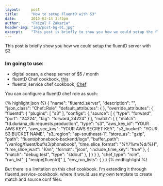 ```yaml
---
layout:     post
title:      "How to setup FluentD with S3"
date:       2015-03-14 3:45pm
author:     "Faizal F Zakaria"
header-img: "img/post-bg-01.jpg"
excerpt:    "This post is briefly to show you how we could setup the fluentD server with S3"
---
```


This post is briefly show you how we could setup the fluentD server with S3.

### Im going to use:

- digital ocean, a cheap server of $5 / month
- fluentD Chef cookbook, [this](https://github.com/dmytro/fluentd-cookbook)
- fluentd_service chef cookbook, [Chef](https://github.com/faizalfikhri/fluentd_service-cookbook)

You can configure a fluentD chef role as such:

{% highlight json %}
{
  "name": "fluentd_server",
  "description": "",
  "json_class": "Chef::Role",
  "default_attributes": {
  },
  "override_attributes": {
    "fluentd": {
      "plugins": [ "s3" ],
      "configs": {
        "source": [
          {
            "type": "forward",
            "port": "24224",
            "tag": "forward_24224"
          }
        ],
        "match": [
          {
            "match": "td.duriana_db.requests.production",
            "type": "s3",
            "aws_key_id": "YOUR AWS KEY",
            "aws_sec_key": "YOUR AWS SECRET KEY",
            "s3_bucket": "YOUR S3 BUCKET NAME",
            "s3_region": "ap-southeast-1",
            "store_as": "gzip",
            "path": "fluent/phonebook-backend/logs",
            "buffer_path": "/var/log/fluent/buf/s3/phonebook",
            "time_slice_format": "%Y/%m/%d/%H",
            "time_slice_wait": "10m",
            "format": "json",
            "include_time_key": "true"
          },
          {
            "match": "debug.test",
            "type": "stdout"
          },
        ]
      }
    }
  },
  "chef_type": "role",
  "run_list": [
    "recipe[fluentd]"
  ],
  "env_run_lists": {
  }
}
{% endhighlight %}

But there is a limitation on this chef cookbook. I'm extending it through fluentd_service-cookbook, where it would use my own template to create match and source conf files.
